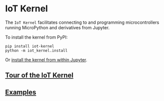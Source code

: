 # IoT Kernel

The `IoT Kernel` facilitates connecting to and programming microcontrollers running MicroPython and derivatives from Jupyter.

To install the kernel from PyPI:

```
pip install iot-kernel
python -m iot_kernel.install
```

Or [install the kernel from within Jupyter](notebooks/install_kernel.ipynb).

## [Tour of the IoT Kernel](notebooks/tour.ipynb)

## [Examples](notebooks/)
